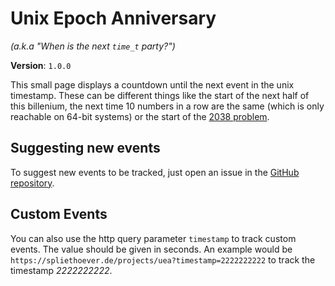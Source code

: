 # Unix Epoch Anniversary
_(a.k.a "When is the next `time_t` party?")_

**Version**: `1.0.0`

This small page displays a countdown until the next event in the unix timestamp. These can be different things like the start of the next half of this billenium, the next time 10 numbers in a row are the same (which is only reachable on 64-bit systems) or the start of the [2038 problem](https://en.wikipedia.org/wiki/Year_2038_problem).

## Suggesting new events
To suggest new events to be tracked, just open an issue in the [GitHub repository](https://github.com/mspl13/unix-epoch-anniversary/issues).

## Custom Events
You can also use the http query parameter `timestamp` to track custom events. The value should be given in seconds. An example would be `https://spliethoever.de/projects/uea?timestamp=2222222222` to track the timestamp _2222222222_.
